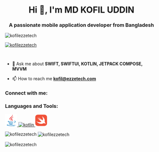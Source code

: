 <h1 align="center">Hi 👋, I'm MD KOFIL UDDIN</h1>
<h3 align="center">A passionate mobile application developer from Bangladesh</h3>

<p align="left"> <img src="https://komarev.com/ghpvc/?username=kofilezzetech&label=Profile%20views&color=0e75b6&style=flat" alt="kofilezzetech" /> </p>

<p align="left"> <a href="https://github.com/ryo-ma/github-profile-trophy"><img src="https://github-profile-trophy.vercel.app/?username=kofilezzetech" alt="kofilezzetech" /></a> </p>

<p align="left"> <a href="https://twitter.com/" target="blank"><img src="https://img.shields.io/twitter/follow/?logo=twitter&style=for-the-badge" alt="" /></a> </p>

- 💬 Ask me about **SWIFT, SWIFTUI, KOTLIN, JETPACK COMPOSE, MVVM**

- 📫 How to reach me **kofil@ezzetech.com**

<h3 align="left">Connect with me:</h3>
<p align="left">
</p>

<h3 align="left">Languages and Tools:</h3>
<p align="left"> <a href="https://www.java.com" target="_blank" rel="noreferrer"> <img src="https://raw.githubusercontent.com/devicons/devicon/master/icons/java/java-original.svg" alt="java" width="40" height="40"/> </a> <a href="https://kotlinlang.org" target="_blank" rel="noreferrer"> <img src="https://www.vectorlogo.zone/logos/kotlinlang/kotlinlang-icon.svg" alt="kotlin" width="40" height="40"/> </a> <a href="https://developer.apple.com/swift/" target="_blank" rel="noreferrer"> <img src="https://raw.githubusercontent.com/devicons/devicon/master/icons/swift/swift-original.svg" alt="swift" width="40" height="40"/> </a> </p>

<p><img align="left" src="https://github-readme-stats.vercel.app/api/top-langs?username=kofilezzetech&show_icons=true&locale=en&layout=compact" alt="kofilezzetech" /></p>

<p>&nbsp;<img align="center" src="https://github-readme-stats.vercel.app/api?username=kofilezzetech&show_icons=true&locale=en" alt="kofilezzetech" /></p>

<p><img align="center" src="https://github-readme-streak-stats.herokuapp.com/?user=kofilezzetech&" alt="kofilezzetech" /></p>
